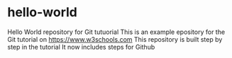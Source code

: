 # hello-world
Hello World repository for Git tutuorial
This is an example epository for the Git tutorial on https://www.w3schools.com
This repository is built step by step in the tutorial
It now includes steps for Github
